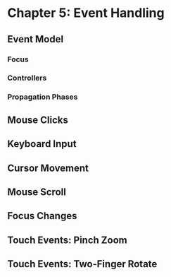 # Chapter 5: Event Handling

## Event Model

### Focus

### Controllers

### Propagation Phases

## Mouse Clicks

## Keyboard Input

## Cursor Movement

## Mouse Scroll

## Focus Changes

## Touch Events: Pinch Zoom

## Touch Events: Two-Finger Rotate

